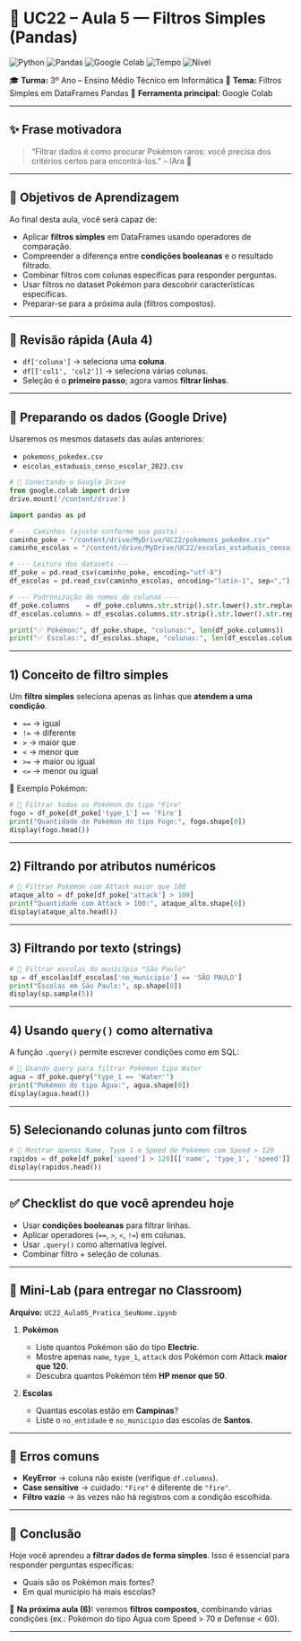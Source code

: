 # 📘 UC22 – Aula 5 — Filtros Simples (Pandas)

![Python](https://img.shields.io/badge/Python-3.11+-blue?logo=python)
![Pandas](https://img.shields.io/badge/Pandas-Filtros-green?logo=pandas)
![Google Colab](https://img.shields.io/badge/Google%20Colab-Notebook-yellow?logo=googlecolab)
![Tempo](https://img.shields.io/badge/Dura%C3%A7%C3%A3o-90%20min-red)
![Nível](https://img.shields.io/badge/N%C3%ADvel-Iniciante%E2%9E%9CIntermedi%C3%A1rio-purple)

🎓 **Turma:** 3º Ano – Ensino Médio Técnico em Informática
📍 **Tema:** Filtros Simples em DataFrames Pandas
🐍 **Ferramenta principal:** Google Colab

---

## ✨ Frase motivadora

> “Filtrar dados é como procurar Pokémon raros: você precisa dos critérios certos para encontrá-los.” – IAra 🎯

---

## 🎯 Objetivos de Aprendizagem

Ao final desta aula, você será capaz de:

- Aplicar **filtros simples** em DataFrames usando operadores de comparação.
- Compreender a diferença entre **condições booleanas** e o resultado filtrado.
- Combinar filtros com colunas específicas para responder perguntas.
- Usar filtros no dataset Pokémon para descobrir características específicas.
- Preparar-se para a próxima aula (filtros compostos).

---

## 🧠 Revisão rápida (Aula 4)

- `df['coluna']` → seleciona uma **coluna**.
- `df[['col1', 'col2']]` → seleciona várias colunas.
- Seleção é o **primeiro passo**; agora vamos **filtrar linhas**.

---

## 📂 Preparando os dados (Google Drive)

Usaremos os mesmos datasets das aulas anteriores:

- `pokemons_pokedex.csv`
- `escolas_estaduais_censo_escolar_2023.csv`

```python
# 📂 Conectando o Google Drive
from google.colab import drive
drive.mount('/content/drive')

import pandas as pd

# --- Caminhos (ajuste conforme sua pasta) ---
caminho_poke = "/content/drive/MyDrive/UC22/pokemons_pokedex.csv"
caminho_escolas = "/content/drive/MyDrive/UC22/escolas_estaduais_censo_escolar_2023.csv"

# --- Leitura dos datasets ---
df_poke = pd.read_csv(caminho_poke, encoding="utf-8")
df_escolas = pd.read_csv(caminho_escolas, encoding="latin-1", sep=",")

# --- Padronização de nomes de colunas ---
df_poke.columns    = df_poke.columns.str.strip().str.lower().str.replace(" ", "_", regex=False)
df_escolas.columns = df_escolas.columns.str.strip().str.lower().str.replace(" ", "_", regex=False)

print("✅ Pokémon:", df_poke.shape, "colunas:", len(df_poke.columns))
print("✅ Escolas:", df_escolas.shape, "colunas:", len(df_escolas.columns))
```

---

## 1) Conceito de filtro simples

Um **filtro simples** seleciona apenas as linhas que **atendem a uma condição**.

- `==` → igual
- `!=` → diferente
- `>` → maior que
- `<` → menor que
- `>=` → maior ou igual
- `<=` → menor ou igual

📌 Exemplo Pokémon:

```python
# 🎯 Filtrar todos os Pokémon do tipo "Fire"
fogo = df_poke[df_poke['type_1'] == 'Fire']
print("Quantidade de Pokémon do tipo Fogo:", fogo.shape[0])
display(fogo.head())
```

---

## 2) Filtrando por atributos numéricos

```python
# 🎯 Filtrar Pokémon com Attack maior que 100
ataque_alto = df_poke[df_poke['attack'] > 100]
print("Quantidade com Attack > 100:", ataque_alto.shape[0])
display(ataque_alto.head())
```

---

## 3) Filtrando por texto (strings)

```python
# 🎯 Filtrar escolas do município "São Paulo"
sp = df_escolas[df_escolas['no_municipio'] == 'SÃO PAULO']
print("Escolas em São Paulo:", sp.shape[0])
display(sp.sample(5))
```

---

## 4) Usando `query()` como alternativa

A função `.query()` permite escrever condições como em SQL:

```python
# 🎯 Usando query para filtrar Pokémon tipo Water
agua = df_poke.query("type_1 == 'Water'")
print("Pokémon do tipo Água:", agua.shape[0])
display(agua.head())
```

---

## 5) Selecionando colunas junto com filtros

```python
# 🎯 Mostrar apenas Name, Type 1 e Speed de Pokémon com Speed > 120
rapidos = df_poke[df_poke['speed'] > 120][['name', 'type_1', 'speed']]
display(rapidos.head())
```

---

## ✅ Checklist do que você aprendeu hoje

- Usar **condições booleanas** para filtrar linhas.
- Aplicar operadores (`==`, `>`, `<`, `!=`) em colunas.
- Usar `.query()` como alternativa legível.
- Combinar filtro + seleção de colunas.

---

## 🧪 Mini-Lab (para entregar no Classroom)

**Arquivo:** `UC22_Aula05_Pratica_SeuNome.ipynb`

1. **Pokémon**

   - Liste quantos Pokémon são do tipo **Electric**.
   - Mostre apenas `name`, `type_1`, `attack` dos Pokémon com Attack **maior que 120**.
   - Descubra quantos Pokémon têm **HP menor que 50**.

2. **Escolas**

   - Quantas escolas estão em **Campinas**?
   - Liste o `no_entidade` e `no_municipio` das escolas de **Santos**.

---

## 🧯 Erros comuns

- **KeyError** → coluna não existe (verifique `df.columns`).
- **Case sensitive** → cuidado: `"Fire"` é diferente de `"fire"`.
- **Filtro vazio** → às vezes não há registros com a condição escolhida.

---

## 📎 Conclusão

Hoje você aprendeu a **filtrar dados de forma simples**.
Isso é essencial para responder perguntas específicas:

- Quais são os Pokémon mais fortes?
- Em qual município há mais escolas?

🔮 **Na próxima aula (6):** veremos **filtros compostos**, combinando várias condições (ex.: Pokémon do tipo Água com Speed > 70 e Defense < 60).

---
